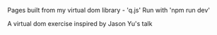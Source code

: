 Pages built from my virtual dom library - 'q.js'
Run with 'npm run dev'

A virtual dom exercise inspired by Jason Yu's talk
